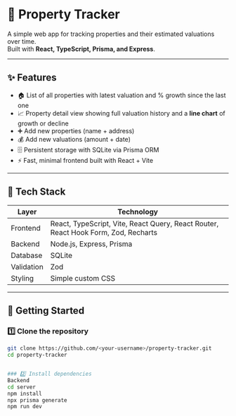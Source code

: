# 🏡 Property Tracker

A simple web app for tracking properties and their estimated valuations over time.  
Built with **React, TypeScript, Prisma, and Express**.

---

## ✨ Features

- 🏠 List of all properties with latest valuation and % growth since the last one  
- 📈 Property detail view showing full valuation history and a **line chart** of growth or decline  
- ➕ Add new properties (name + address)  
- 💰 Add new valuations (amount + date)  
- 🗄️ Persistent storage with SQLite via Prisma ORM  
- ⚡ Fast, minimal frontend built with React + Vite

---

## 🧱 Tech Stack

| Layer | Technology |
|-------|-------------|
| Frontend | React, TypeScript, Vite, React Query, React Router, React Hook Form, Zod, Recharts |
| Backend | Node.js, Express, Prisma |
| Database | SQLite |
| Validation | Zod |
| Styling | Simple custom CSS |

---

## 🚀 Getting Started

### 1️⃣ Clone the repository
```bash
git clone https://github.com/<your-username>/property-tracker.git
cd property-tracker


### 2️⃣ Install dependencies
Backend
cd server
npm install
npx prisma generate
npm run dev